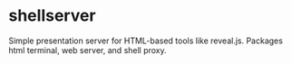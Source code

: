 shellserver
===========

Simple presentation server for HTML-based tools like reveal.js.  Packages html terminal, web server, and shell proxy.